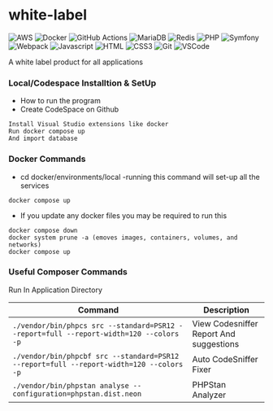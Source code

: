 # white-label

![AWS](https://img.shields.io/badge/AWS-%23FF9900.svg?style=for-the-badge&logo=amazon-aws&logoColor=white)
![Docker](https://img.shields.io/badge/docker-%230db7ed.svg?style=for-the-badge&logo=docker&logoColor=white)
![GitHub Actions](https://img.shields.io/badge/github%20actions-%232671E5.svg?style=for-the-badge&logo=githubactions&logoColor=white)
![MariaDB](https://img.shields.io/badge/MariaDB-003545?style=for-the-badge&logo=mariadb&logoColor=white)
![Redis](https://img.shields.io/badge/redis-%23DD0031.svg?style=for-the-badge&logo=redis&logoColor=white)
![PHP](https://img.shields.io/badge/php-%23777BB4.svg?style=for-the-badge&logo=php&logoColor=white)
![Symfony](https://img.shields.io/badge/symfony-%23000000.svg?style=for-the-badge&logo=symfony&logoColor=white)
![Webpack](https://img.shields.io/badge/webpack-%238DD6F9.svg?style=for-the-badge&logo=webpack&logoColor=black)
![Javascript](https://img.shields.io/badge/Javascript-F0DB4F?style=for-the-badge&labelColor=black&logo=javascript&logoColor=F0DB4F)
![HTML](https://img.shields.io/badge/HTML5-E34F26?style=for-the-badge&logo=html5&logoColor=white)
![CSS3](https://img.shields.io/badge/CSS3-1572B6?style=for-the-badge&logo=css3&logoColor=white)
![Git](https://img.shields.io/badge/Git-F05032?style=for-the-badge&logo=git&logoColor=white)
![VSCode](https://img.shields.io/badge/Visual_Studio-0078d7?style=for-the-badge&logo=visual%20studio&logoColor=white)

A white label product for all applications

### Local/Codespace Installtion & SetUp
* How to run the program
* Create CodeSpace on Github
```
Install Visual Studio extensions like docker
Run docker compose up
And import database
```

### Docker Commands
* cd docker/environments/local -running this command will set-up all the services
```
docker compose up
```

* If you update any docker files you may be required to run this
```
docker compose down
docker system prune -a (emoves images, containers, volumes, and networks)
docker compose up
```

### Useful Composer Commands
Run In Application Directory

| Command | Description |
| ------ | ------ |
| ``` ./vendor/bin/phpcs src --standard=PSR12 --report=full --report-width=120 --colors -p ```      | View Codesniffer Report And suggestions |
| ``` ./vendor/bin/phpcbf src --standard=PSR12 --report=full --report-width=120 --colors -p ```     | Auto CodeSniffer Fixer |
| ``` ./vendor/bin/phpstan analyse --configuration=phpstan.dist.neon ```                            | PHPStan Analyzer |


